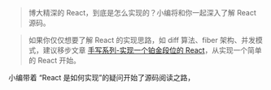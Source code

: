 > 博大精深的 React，到底是怎么实现的？小编将和你一起深入了解 React 源码。

> 如果你仅仅想要了解 React 的实现思路，如 diff 算法、fiber 架构、并发模式，建议移步文章 [手写系列-实现一个铂金段位的 React](https://juejin.cn/post/6978654109893132318)，从实现一个简单的 React 开始。

小编带着 “React 是如何实现”的疑问开始了源码阅读之路，
